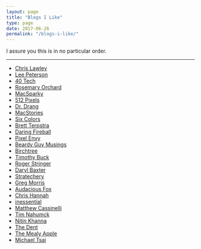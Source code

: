 ```yaml
---
layout: page
title: "Blogs I Like"
type: page
date: 2017-06-26
permalink: "/blogs-i-like/"
---
```


<p>I assure you this is in no particular order.</p>
<hr>
<ul>
<li><a href="http://theuntitledsite.com/blog">Chris Lawley</a></li>
<li><a href="https://ljpuk.blog/">Lee Peterson</a></li>
<li><a href="https://www.40tech.com">40 Tech</a></li>
<li><a href="https://rosemaryorchard.com">Rosemary Orchard</a></li>
<li><a href="https://www.macsparky.com">MacSparky</a></li>
<li><a href="https://www.512pixels.net">512 Pixels</a></li>
<li><a href="http://leancrew.com">Dr. Drang</a></li>
<li><a href="https://www.macstories.net">MacStories</a></li>
<li><a href="https://sixcolors.com">Six Colors</a></li>
<li><a href="https://brettterpstra.com/">Brett Terpstra</a></li>
<li><a href="https://daringfireball.net">Daring Fireball</a></li>
<li><a href="https://pxlnv.com/">Pixel E</a><a href="https://pxlnv.com/">nvy</a></li>
<li><a href="http://beardyguycreative.com/blog/">Beardy Guy Musings</a></li>
<li><a href="https://birchtree.me/">Birchtree</a></li>
<li><a href="https://www.timothybuck.me/writing">Timothy Buck</a></li>
<li><a href="https://rogerstringer.com/">Roger Stringer</a></li>
<li><a href="https://darylbaxter.com/blog/">Daryl Baxter</a></li>
<li><a href="https://stratechery.com/">Stratechery</a></li>
<li><a href="http://gr36.com/">Greg Morris</a></li>
<li><a href="https://audaciousfox.net/">Audacious Fox</a></li>
<li><a href="https://blog.chrishannah.me/">Chris Hannah</a></li>
<li><a href="https://inessential.com/">inessential</a></li>
<li><a href="https://www.matthewcassinelli.com/">Matthew Cassinelli</a></li>
<li><a href="https://nahumck.me/">Tim Nahumck</a></li>
<li><a href="https://www.nitinkhanna.com/">Nitin Khanna</a></li>
<li><a href="https://www.thedent.net/">The Dent</a></li>
<li><a href="https://themealyapple.com/">The Mealy Apple</a></li>
<li><a href="https://mjtsai.com/blog/">Michael Tsai</a></li>
</ul>
<p><!-- /wp:list --></p>
